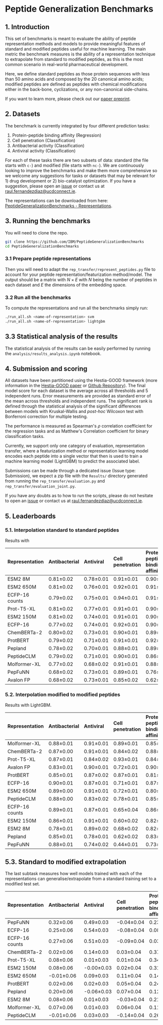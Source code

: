 # Peptide Generalization Benchmarks

## 1. Introduction

This set of benchmarks is meant to evaluate the  ability of peptide representation methods and models to provide meaningful features of standard and modified peptides useful for machine learning. The main metric the benchmark measures is the ability of a representation technique to extrapolate from standard to modified peptides, as this is the most common scenario in real-world pharmaceutical development.

Here, we define standard peptides as those protein sequences with less than 50 amino acids and composed by the 20 canonical amino acids; modified peptides are defined as peptides with chemical modifications either in the back-bone, cyclizations, or any non-canonical side-chains.

If you want to learn more, please check out our [paper preprint](https://chemrxiv.org/engage/chemrxiv/article-details/67d2f3ae81d2151a023d64f8).

## 2. Datasets

The benchmark is currently integrated by four different prediction tasks:

1. Protein-peptide binding affinity (Regression)
2. Cell penetration (Classification)
3. Antibacterial activity (Classification)
4. Antiviral activity (Classification)

For each of these tasks there are two subsets of data: standard (the file starts with `c-`) and modified (file starts with `nc-`). We are continuously looking to improve the benchmarks and make them more comprehensive so we welcome any suggestions for tasks or datasets that may be relevant for 1) drug development or 2) bio-catalyst optimization. If you have a suggestion, please open an [issue](https://github.com/IBM/PeptideGeneralizationBenchmarks/issues) or contact us at [raul.fernandezdiaz@ucdconnect.ie](mailto:raul.fernandezdiaz@ucdconnect.ie).

The representations can be downloaded from here: [PeptideGeneralizationBenchmarks - Representations](https://drive.google.com/file/d/1MySH5qBAHpAkHYqIAkkMS7rj8QJBZEBJ/view?usp=sharing).

## 3. Running the benchmarks

You will need to clone the repo.

```bash
git clone https://github.com/IBM/PeptideGeneralizationBenchmarks
cd PeptideGeneralizationBenchmarks
```

### 3.1 Prepare peptide representations

Then you will need to adapt the `rep_transfer/represent_peptides.py` file to account for your peptide representation/featurization method/model. The output should be a matrix with $`N \times E`$ with $`N`$ being the number of peptides in each dataset and $`E`$ the dimensions of the embedding space. 

### 3.2 Run all the benchmarks

To compute the representations and run all the benchmarks simply run:

```bash
./run_all.sh <name-of-representation> svm
./run_all.sh <name-of-representation> lightgbm
```

## 3.3 Statistical analysis of the results

The statistical analysis of the results can be easily performed by running the `analysis/results_analysis.ipynb` notebook.


## 4. Submission and scoring

All datasets have been partitioned using the Hestia-GOOD framework (more information in the [Hestia-GOOD paper](https://openreview.net/pdf?id=qFZnAC4GHR) or [Github Repository](https://github.com/IBM/Hestia-GOOD)). The final model score for each dataset is the average across all thresholds and 5 independent runs. Error measurements are provided as standard error of the mean across thresholds and independent runs. The significant rank is defined through the statistical analysis of the significant differences between models with Kruskal-Wallis and *post-hoc* Wilcoxon test with Bonferroni correction for multiple testing.

The performance is measured as Spearman's $\rho$ correlation coefficient for the regression tasks and as Matthew's Correlation coefficient for binary classification tasks. 

Currently, we support only one category of evaluation, representation transfer, where a featurization method or representation learning model encodes each peptide into a single vector that then is used to train a machine learning model (LightGBM) to predict the associated label.

Submissions can be made through a dedicated issue (Issue type: Submission), we expect a zip file with the `Results/` directory generated from running the `rep_transfer/evaluation.py` and `rep_transfer/evaluation_joint.py`.

If you have any doubts as to how to run the scripts, please do not hesitate to open an [issue](https://github.com/IBM/PeptideGeneralizationBenchmarks/issues) or contact us at [raul.fernandezdiaz@ucdconnect.ie](mailto:raul.fernandezdiaz@ucdconnect.ie).

## 5. Leaderboards
### 5.1. Interpolation standard to standard peptides

Results with

| Representation | Antibacterial   | Antiviral   | Cell penetration   | Protein-peptide binding affinity   | Average   |   Significant rank |
|:---------------|:----------------|:------------|:-------------------|:-----------------------------------|:----------|-------------------:|
| ESM2 8M        | 0.81±0.02       | 0.78±0.01   | 0.91±0.01          | 0.90±0.01                          | 0.85±0.01 |                  1 |
| ESM2 650M      | 0.81±0.02       | 0.76±0.01   | 0.92±0.01          | 0.91±0.00                          | 0.84±0.01 |                  1 |
| ECFP-16 counts | 0.79±0.02       | 0.75±0.01   | 0.94±0.01          | 0.91±0.01                          | 0.84±0.01 |                  1 |
| Prot-T5-XL     | 0.81±0.02       | 0.77±0.01   | 0.91±0.01          | 0.90±0.00                          | 0.84±0.01 |                  1 |
| ESM2 150M      | 0.81±0.02       | 0.74±0.01   | 0.91±0.01          | 0.90±0.01                          | 0.83±0.01 |                  1 |
| ECFP-16        | 0.77±0.02       | 0.74±0.01   | 0.92±0.01          | 0.90±0.01                          | 0.83±0.01 |                  1 |
| ChemBERTa-2    | 0.80±0.02       | 0.73±0.01   | 0.90±0.01          | 0.89±0.01                          | 0.82±0.01 |                  1 |
| ProtBERT       | 0.79±0.02       | 0.71±0.01   | 0.91±0.01          | 0.92±0.01                          | 0.82±0.01 |                  1 |
| Pepland        | 0.78±0.02       | 0.70±0.01   | 0.88±0.01          | 0.89±0.01                          | 0.81±0.01 |                  2 |
| PeptideCLM     | 0.79±0.02       | 0.71±0.01   | 0.90±0.01          | 0.86±0.00                          | 0.81±0.01 |                  2 |
| Molformer-XL   | 0.77±0.02       | 0.68±0.02   | 0.91±0.01          | 0.88±0.01                          | 0.80±0.01 |                  2 |
| PepFuNN        | 0.68±0.02       | 0.73±0.01   | 0.89±0.01          | 0.76±0.01                          | 0.76±0.01 |                  3 |
| Avalon FP      | 0.68±0.02       | 0.73±0.01   | 0.85±0.02          | 0.62±0.01                          | 0.72±0.01 |                  4 |

### 5.2. Interpolation modified to modified peptides

Results with LightGBM.

|    Representation  | Antibacterial   | Antiviral   | Cell penetration   | Protein-peptide binding affinity   | Average   |   Significant rank |
|:---------------|:----------------|:------------|:-------------------|:-----------------------------------|:----------|-------------------:|
| Molformer-XL   | 0.88±0.01       | 0.91±0.01   | 0.89±0.01          | 0.85±0.02                          | 0.88±0.01 |                  1 |
| ChemBERTa-2    | 0.87±0.00       | 0.91±0.01   | 0.84±0.02          | 0.88±0.01                          | 0.88±0.01 |                  1 |
| Prot-T5-XL     | 0.87±0.01       | 0.84±0.02   | 0.93±0.01          | 0.84±0.02                          | 0.87±0.01 |                  1 |
| Avalon FP      | 0.83±0.01       | 0.90±0.01   | 0.72±0.01          | 0.90±0.01                          | 0.85±0.01 |                  2 |
| ProtBERT       | 0.85±0.01       | 0.87±0.02   | 0.87±0.01          | 0.81±0.02                          | 0.85±0.01 |                  2 |
| ECFP-16        | 0.90±0.01       | 0.87±0.01   | 0.71±0.01          | 0.87±0.01                          | 0.84±0.01 |                  2 |
| ESM2 650M      | 0.89±0.00       | 0.91±0.01   | 0.72±0.01          | 0.80±0.02                          | 0.83±0.01 |                  2 |
| PeptideCLM     | 0.88±0.00       | 0.83±0.02   | 0.78±0.01          | 0.85±0.01                          | 0.83±0.01 |                  2 |
| ECFP-16 counts | 0.89±0.01       | 0.87±0.01   | 0.65±0.04          | 0.86±0.02                          | 0.82±0.01 |                  2 |
| ESM2 150M      | 0.86±0.01       | 0.91±0.01   | 0.60±0.02          | 0.82±0.02                          | 0.80±0.01 |                  2 |
| ESM2 8M        | 0.78±0.01       | 0.89±0.02   | 0.68±0.02          | 0.82±0.02                          | 0.80±0.01 |                  3 |
| Pepland        | 0.85±0.01       | 0.78±0.01   | 0.62±0.02          | 0.83±0.01                          | 0.77±0.01 |                  3 |
| PepFuNN        | 0.88±0.01       | 0.74±0.02   | 0.44±0.01          | 0.73±0.02                          | 0.70±0.02 |                  4 |


## 5.3. Standard to modified extrapolation

The last subtask measures how well models trained with each of the representations can generalise/extrapolate from a standard training set to a modified test set.

|   Representation     | Antibacterial   | Antiviral   | Cell penetration   | Protein-peptide binding affinity   | Average   |   Significant rank |
|:---------------|:----------------|:------------|:-------------------|:-----------------------------------|:----------|-------------------:|
| PepFuNN        | 0.32±0.06       | 0.49±0.03   | -0.04±0.04         | 0.23±0.03                          | 0.25±0.04 |                  1 |
| ECFP-16        | 0.25±0.06       | 0.54±0.03   | -0.08±0.04         | 0.08±0.03                          | 0.19±0.04 |                  1 |
| ECFP-16 counts | 0.27±0.06       | 0.51±0.03   | -0.09±0.04         | 0.03±0.03                          | 0.18±0.04 |                  1 |
| ChemBERTa-2    | 0.02±0.06       | 0.14±0.03   | 0.03±0.04          | 0.37±0.03                          | 0.14±0.04 |                  1 |
| Prot-T5-XL     | 0.08±0.06       | 0.01±0.03   | 0.01±0.04          | 0.34±0.03                          | 0.11±0.04 |                  2 |
| ESM2 150M      | 0.08±0.06       | -0.00±0.03  | 0.02±0.04          | 0.31±0.03                          | 0.10±0.04 |                  2 |
| ESM2 650M      | -0.01±0.06      | 0.09±0.03   | 0.11±0.04          | 0.14±0.03                          | 0.08±0.04 |                  2 |
| ProtBERT       | 0.02±0.06       | 0.02±0.03   | 0.05±0.04          | 0.24±0.03                          | 0.08±0.04 |                  2 |
| Pepland        | 0.20±0.06       | -0.06±0.03  | 0.07±0.04          | 0.12±0.03                          | 0.08±0.04 |                  2 |
| ESM2 8M        | 0.08±0.06       | 0.01±0.03   | -0.03±0.04         | 0.21±0.03                          | 0.07±0.04 |                  2 |
| Molformer-XL   | 0.07±0.06       | 0.01±0.03   | 0.06±0.04          | 0.11±0.03                          | 0.06±0.04 |                  2 |
| PeptideCLM     | -0.01±0.06      | 0.03±0.03   | -0.14±0.04         | 0.26±0.03                          | 0.04±0.04 |                  2 |
